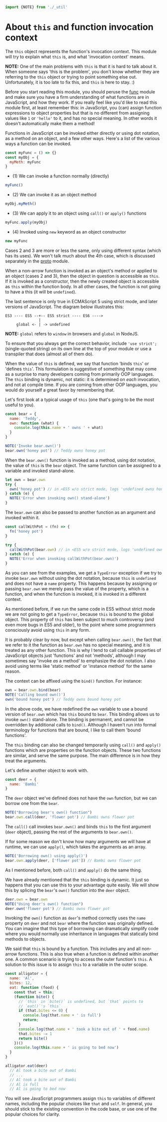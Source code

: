 ```javascript
import {NOTE} from './_util'
```

# About `this` and function invocation context

The `this` object represents the function's invocation context. This module
will try to explain what `this` is, and what 'invocation context' means.

**NOTE:** One of the main problems with `this` is that it is hard to talk about
it. When someone says 'this is the problem', you don't know whether they are
referring to the `this` object or trying to point something else out.
Unfortunately, it is too late to fix this, and `this` is here to stay. :)

Before you start reading this module, you should peruse the [func](./func.md)
module and make sure you have a firm understanding of what functions are in
JavaScript, and how they work. If you really feel like you'd like to read this
module first, at least remember this: in JavaScript, you (can) assign function
expressions to object properties but that is no different from assigning values
like `1` or `'hello'` to it, and has no special meaning. In other words it
doesn't automatically make them a method!

Functions in JavaScript can be invoked either directly or using dot notation,
as a method on an object, and a few other ways. Here's a list of the various
ways a function can be invoked.

```javascript
const myFunc = () => {}
const myObj = {
  myMeth: myFunc
}
```

- (1) We can invoke a function normally (directly)

```javascript
myFunc()
```

- (2) We can invoke it as an object method

```javascript
myObj.myMeth()
```

- (3) We can apply it to an object using `call()` or `apply()` functions

```javascript
myFunc.apply(myObj)
```

- (4) Invoked using `new` keyword as an object constructor

```javascript
new myFunc
```

Cases 2 and 3 are more or less the same, only using different syntax (which has
its uses). We won't talk much about the 4th case, which is discussed separately
in the [proto](./proto.md) module.

When a non-arrow function is invoked as an object's method or applied to an
object (cases 2 and  3), then the object in question is accessible as `this`.
If it is invoked as a constructor, then the newly created object is accessible
as `this` within the function body. In all other cases, the function is not
going to have a this (it will be `undefined`).

The last sentence is only true in ECMAScript 5 using strict mode, and later
versions of JavaScript. The diagram below illustrates this:

    ES3 ---- ES5 --+-- ES5 strict ---- ES6 ---->
                   |
         global <- | -> undefined


**NOTE:** `global` refers to `window` in browsers and `global` in NodeJS.

To ensure that you always get the correct behavior, include `'use strict';`
(single-quoted string) on its own line at the top of your module or use a
transpiler that does (almost all of them do).

When the value of `this` is defined, we say that function 'binds `this`' or
'defines `this`'. This formulation is suggestive of something that may come as
a surprise to many developers coming from primarily OOP languages. The `this`
binding is dynamic, not static: it is determined on *each* invocation, and not
at compile time. If you are coming from other OOP languages, you would do
yourself a great favor by remembering that.

Let's first look at a typical usage of `this` (one that's going to be the most
useful to you).

```javascript
const bear = {
  name: 'Teddy',
  own: function (what) {
    console.log(this.name + ' owns ' + what)
  }
}

NOTE('Invoke bear.own()')
bear.own('honey pot') // Teddy owns honey pot
```

When the `bear.own()` function is invoked as a method, using dot notation, the
value of `this` is the `bear` object. The same function can be assigned to a
variable and invoked stand-alone.

```javascript
let own = bear.own
try {
  own('honey pot') // in <ES5 w/o strict mode, logs 'undefined owns honey pot'
} catch (e) {
  NOTE('Error when invoking own() stand-alone')
}
```

The `bear.own` can also be passed to another function as an argument and
invoked within it.

```javascript
const callWithPot = (fn) => {
  fn('honey pot')
}

try {
  callWithPot(bear.own) // in <ES5 w/o strict mode, logs 'undefined owns...'
} catch (e) {
  NOTE('Error when invoking callWithPot(bear.own)')
}
```

As you can see from the examples, we get a `TypeError` exception if we try to
invoke `bear.own` without using the dot notation, because `this` is `undefined`
and does not have a `name` property. This happens because by assigning or
passing `bear.own` we merely pass the value of the property, which is a
function, and when the function is invoked, it is invoked in a different
context.

As mentioned before, if we run the same code in ES5 without strict mode we are
not going to get a `TypeError`, because `this` is bound to the global object.
This property of `this` has been subject to much controversy (and even more
bugs in ES5 and older), to the point where some programmers consciously avoid
using `this` in any form.

It is probably clear by now, but except when calling `bear.own()`, the fact
that we refer to it the function as `bear.own` has no special meaning, and it
is treated as any other function. This is why I tend to call callable
properties of JavaScript objects just 'functions' and not 'methods', although I
may sometimes say 'invoke *as* a method' to emphasize the dot notation. I also
avoid using terms like 'static method' or 'instance method' for the same
reason.

The context can be affixed using the `bind()` function. For instance:

```javascript
own = bear.own.bind(bear)
NOTE('Calling bound own()')
own('bound honey pot') // Teddy owns bound honey pot
```

In the above code, we have redefined the `own` variable to use a bound version
of `bear.own` which has `this` bound to `bear`. This binding allows us to
invoke `own()` stand-alone. The binding is permanent, and cannot be overridden
by additional calls to `bind()`. Although I haven't run into formal terminology
for functions that are bound, I like to call them 'bound functions'.

The `this` binding can also be changed temporarily using `call()` and `apply()`
functions which are properties on the function objects. These two functions are
similar, and serve the same purpose. The main difference is in how they treat
the arguments.

Let's define another object to work with.

```javascript
const deer = {
  name: 'Bambi'
}
```

The `deer` object we've defined does not have the `own` function, but we can
borrow one from the `bear`.

```javascript
NOTE("Borrowing bear's own() function")
bear.own.call(deer, 'flower pot') // Bambi owns flower pot
```

The `call()` call invokes `bear.own()` and binds `this` to the first argument
(`deer` object), passing the rest of the arguments to `bear.own()`.

If for some reason we don't know how many arguments we will have at runtime, we
can use `apply()`, which takes the arguments as an array.

```javascript
NOTE('Borrowing own() using apply()')
bear.own.apply(deer, ['flower pot']) // Bambi owns flower pot
```

As I mentioned before, both `call()` and `apply()` do the same thing.

We have already mentioned that the `this` binding is dynamic. It just so
happens that you can use this to your advantage quite easily. We will show this
by splicing the `bear`'s `own()` function into the `deer` object.

```javascript
deer.own = bear.own
NOTE("Using deer's own() function")
deer.own('flower pot') // Bambi owns flower pot
```

Invoking the `own()` function as `deer`'s method correctly uses the `name`
property on `deer` and not `bear` where the function was originally defined.
You can imagine that this type of borrowing can dramatically simplify code
where you would normally use inheritance in languages that statically bind
methods to objects.

We said that `this` is bound by a function. This includes any and all non-arrow
functions. This is also true when a function is defined within another one. A
common scenario is trying to access the outer function's `this`. A solution to
this issue is to assign `this` to a variable in the outer scope.

```javascript
const alligator = {
  name: 'Al',
  bites: 12,
  eat: function (food) {
    const that = this;
    (function bite() {
      // `this` in `bite()` is undefined, but `that` points to
      // `eat()`'s `this`
      if (that.bites <= 0) {
        console.log(that.name + ' is full')
        return;
      }
      console.log(that.name + ' took a bite out of ' + food.name)
      that.bites -= 1
      return bite()
    })()
    console.log(this.name + ' is going to bed now')
  }
}

alligator.eat(deer)
  // Al took a bite out of Bambi
  // ...
  // Al took a bite out of Bambi
  // Al is full
  // Al is going to bed now
```

You will see JavaScript programmers assign `this` to variables of different
names, including the popular choices like `that` and `self`. In general, you
should stick to the existing convention in the code base, or use one of the
popular choices for clarity.
